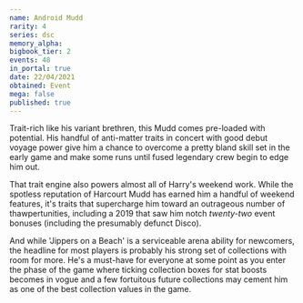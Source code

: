 ```yaml
---
name: Android Mudd
rarity: 4
series: dsc
memory_alpha:
bigbook_tier: 2
events: 48
in_portal: true
date: 22/04/2021
obtained: Event
mega: false
published: true
---
```


Trait-rich like his variant brethren, this Mudd comes pre-loaded with potential. His handful of anti-matter traits in concert with good debut voyage power give him a chance to overcome a pretty bland skill set in the early game and make some runs until fused legendary crew begin to edge him out.

That trait engine also powers almost all of Harry's weekend work. While the spotless reputation of Harcourt Mudd has earned him a handful of weekend features, it's traits that supercharge him toward an outrageous number of thawpertunities, including a 2019 that saw him notch *twenty-two* event bonuses (including the presumably defunct Disco).

And while 'Jippers on a Beach' is a serviceable arena ability for newcomers, the headline for most players is probably his strong set of collections with room for more. He's a must-have for everyone at some point as you enter the phase of the game where ticking collection boxes for stat boosts becomes in vogue and a few fortuitous future collections may cement him as one of the best collection values in the game.
